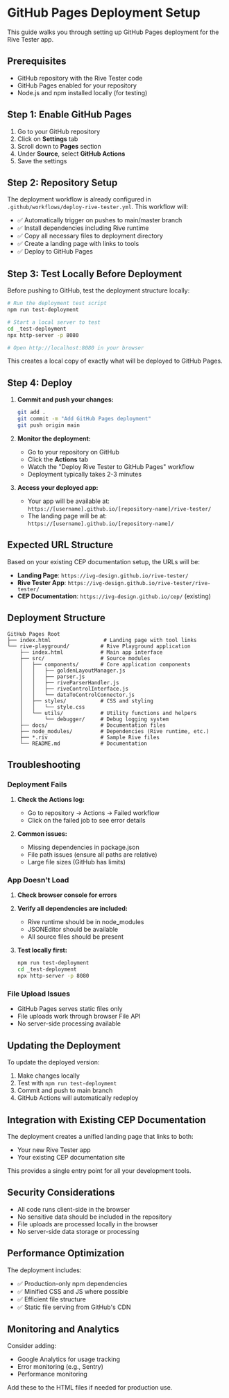 # GitHub Pages Deployment Setup

This guide walks you through setting up GitHub Pages deployment for the Rive Tester app.

## Prerequisites

- GitHub repository with the Rive Tester code
- GitHub Pages enabled for your repository
- Node.js and npm installed locally (for testing)

## Step 1: Enable GitHub Pages

1. Go to your GitHub repository
2. Click on **Settings** tab
3. Scroll down to **Pages** section
4. Under **Source**, select **GitHub Actions**
5. Save the settings

## Step 2: Repository Setup

The deployment workflow is already configured in `.github/workflows/deploy-rive-tester.yml`. This workflow will:

- ✅ Automatically trigger on pushes to main/master branch
- ✅ Install dependencies including Rive runtime
- ✅ Copy all necessary files to deployment directory
- ✅ Create a landing page with links to tools
- ✅ Deploy to GitHub Pages

## Step 3: Test Locally Before Deployment

Before pushing to GitHub, test the deployment structure locally:

```bash
# Run the deployment test script
npm run test-deployment

# Start a local server to test
cd _test-deployment
npx http-server -p 8080

# Open http://localhost:8080 in your browser
```

This creates a local copy of exactly what will be deployed to GitHub Pages.

## Step 4: Deploy

1. **Commit and push your changes:**
   ```bash
   git add .
   git commit -m "Add GitHub Pages deployment"
   git push origin main
   ```

2. **Monitor the deployment:**
   - Go to your repository on GitHub
   - Click the **Actions** tab
   - Watch the "Deploy Rive Tester to GitHub Pages" workflow
   - Deployment typically takes 2-3 minutes

3. **Access your deployed app:**
   - Your app will be available at: `https://[username].github.io/[repository-name]/rive-tester/`
   - The landing page will be at: `https://[username].github.io/[repository-name]/`

## Expected URL Structure

Based on your existing CEP documentation setup, the URLs will be:

- **Landing Page**: `https://ivg-design.github.io/rive-tester/`
- **Rive Tester App**: `https://ivg-design.github.io/rive-tester/rive-tester/`
- **CEP Documentation**: `https://ivg-design.github.io/cep/` (existing)

## Deployment Structure

```
GitHub Pages Root
├── index.html                 # Landing page with tool links
└── rive-playground/          # Rive Playground application
    ├── index.html            # Main app interface
    ├── src/                  # Source modules
    │   ├── components/       # Core application components
    │   │   ├── goldenLayoutManager.js
    │   │   ├── parser.js
    │   │   ├── riveParserHandler.js
    │   │   ├── riveControlInterface.js
    │   │   └── dataToControlConnector.js
    │   ├── styles/           # CSS and styling
    │   │   └── style.css
    │   └── utils/            # Utility functions and helpers
    │       └── debugger/     # Debug logging system
    ├── docs/                 # Documentation files
    ├── node_modules/         # Dependencies (Rive runtime, etc.)
    ├── *.riv                 # Sample Rive files
    └── README.md             # Documentation
```

## Troubleshooting

### Deployment Fails

1. **Check the Actions log:**
   - Go to repository → Actions → Failed workflow
   - Click on the failed job to see error details

2. **Common issues:**
   - Missing dependencies in package.json
   - File path issues (ensure all paths are relative)
   - Large file sizes (GitHub has limits)

### App Doesn't Load

1. **Check browser console for errors**
2. **Verify all dependencies are included:**
   - Rive runtime should be in node_modules
   - JSONEditor should be available
   - All source files should be present

3. **Test locally first:**
   ```bash
   npm run test-deployment
   cd _test-deployment
   npx http-server -p 8080
   ```

### File Upload Issues

- GitHub Pages serves static files only
- File uploads work through browser File API
- No server-side processing available

## Updating the Deployment

To update the deployed version:

1. Make changes locally
2. Test with `npm run test-deployment`
3. Commit and push to main branch
4. GitHub Actions will automatically redeploy

## Integration with Existing CEP Documentation

The deployment creates a unified landing page that links to both:
- Your new Rive Tester app
- Your existing CEP documentation site

This provides a single entry point for all your development tools.

## Security Considerations

- All code runs client-side in the browser
- No sensitive data should be included in the repository
- File uploads are processed locally in the browser
- No server-side data storage or processing

## Performance Optimization

The deployment includes:
- ✅ Production-only npm dependencies
- ✅ Minified CSS and JS where possible
- ✅ Efficient file structure
- ✅ Static file serving from GitHub's CDN

## Monitoring and Analytics

Consider adding:
- Google Analytics for usage tracking
- Error monitoring (e.g., Sentry)
- Performance monitoring

Add these to the HTML files if needed for production use. 